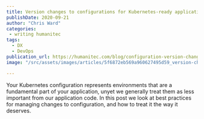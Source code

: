 ```yaml
---
title: Version changes to configurations for Kubernetes-ready applications
publishDate: 2020-09-21
author: "Chris Ward"
categories:
 - writing humanitec
tags:
  - DX
  - DevOps
publication_url: https://humanitec.com/blog/configuration-version-changes-kubernetes-apps
image: "/src/assets/images/articles/5f6872eb569a960627495d59_version-changes-configs-kubernetes-apps.png"

---
```

Your Kubernetes configuration represents environments that are a fundamental part of your application, unyet we generally treat them as less important from our application code. In this post we look at best practices for managing changes to configuration, and how to treat it the way it deserves.